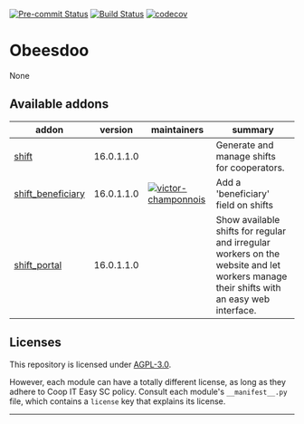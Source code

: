 
<!-- /!\ Non OCA Context : Set here the badge of your runbot / runboat instance. -->
[![Pre-commit Status](https://github.com/beescoop/Obeesdoo/actions/workflows/pre-commit.yml/badge.svg?branch=16.0)](https://github.com/beescoop/Obeesdoo/actions/workflows/pre-commit.yml?query=branch%3A16.0)
[![Build Status](https://github.com/beescoop/Obeesdoo/actions/workflows/test.yml/badge.svg?branch=16.0)](https://github.com/beescoop/Obeesdoo/actions/workflows/test.yml?query=branch%3A16.0)
[![codecov](https://codecov.io/gh/beescoop/Obeesdoo/branch/16.0/graph/badge.svg)](https://codecov.io/gh/beescoop/Obeesdoo)
<!-- /!\ Non OCA Context : Set here the badge of your translation instance. -->

<!-- /!\ do not modify above this line -->

# Obeesdoo

None

<!-- /!\ do not modify below this line -->

<!-- prettier-ignore-start -->

[//]: # (addons)

Available addons
----------------
addon | version | maintainers | summary
--- | --- | --- | ---
[shift](shift/) | 16.0.1.1.0 |  | Generate and manage shifts for cooperators.
[shift_beneficiary](shift_beneficiary/) | 16.0.1.1.0 | [![victor-champonnois](https://github.com/victor-champonnois.png?size=30px)](https://github.com/victor-champonnois) | Add a 'beneficiary' field on shifts
[shift_portal](shift_portal/) | 16.0.1.1.0 |  | Show available shifts for regular and irregular workers on the website and let workers manage their shifts with an easy web interface.

[//]: # (end addons)

<!-- prettier-ignore-end -->

## Licenses

This repository is licensed under [AGPL-3.0](LICENSE).

However, each module can have a totally different license, as long as they adhere to Coop IT Easy SC
policy. Consult each module's `__manifest__.py` file, which contains a `license` key
that explains its license.

----
<!-- /!\ Non OCA Context : Set here the full description of your organization. -->

